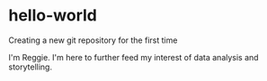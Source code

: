 # hello-world
Creating a new git repository for the first time 

I'm Reggie. I'm here to further feed my interest of data analysis and storytelling.
